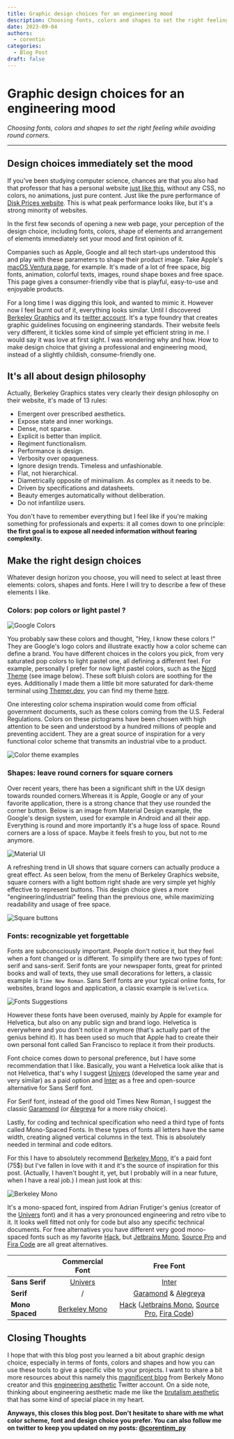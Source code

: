 ```yaml
---
title: Graphic design choices for an engineering mood
description: Choosing fonts, colors and shapes to set the right feeling while avoiding round corners
date: 2023-09-04
authors:
  - corentin
categories:
  - Blog Post
draft: false
---
```


# Graphic design choices for an engineering mood

_Choosing fonts, colors and shapes to set the right feeling while avoiding round corners._

<!-- more -->

---

## Design choices immediately set the mood

If you've been studying computer science, chances are that you also had that professor that has a personal website [just like this](https://www.motherfuckingwebsite.com/), without any CSS, no colors, no animations, just pure content. Just like the pure performance of [Disk Prices website](https://diskprices.com/). This is what peak performance looks like, but it's a strong minority of websites.

In the first few seconds of opening a new web page, your perception of the design choice, including fonts, colors, shape of elements and arrangement of elements immediately set your mood and first opinion of it.

Companies such as Apple, Google and all tech start-ups understood this and play with these parameters to shape their product image. Take Apple's [macOS Ventura page,](https://www.apple.com/fr/macos/ventura/) for example. It's made of a lot of free space, big fonts, animation, colorful texts, images, round shape boxes and free space. This page gives a consumer-friendly vibe that is playful, easy-to-use and enjoyable products.

For a long time I was digging this look, and wanted to mimic it. However now I feel burnt out of it, everything looks similar. Until I discovered [Berkeley Graphics](https://berkeleygraphics.com/) and its [twitter account](https://twitter.com/berkeleygfx). It's a type foundry that creates graphic guidelines focusing on engineering standards. Their website feels very different, it tickles some kind of simple yet efficient string in me. I would say it was love at first sight. I was wondering why and how. How to make design choice that giving a professional and engineering mood, instead of a slightly childish, consume-friendly one.

## It's all about design philosophy

Actually, Berkeley Graphics states very clearly their design philosophy on their website, it's made of 13 rules:

- Emergent over prescribed aesthetics.
- Expose state and inner workings.
- Dense, not sparse.
- Explicit is better than implicit.
- Regiment functionalism.
- Performance is design.
- Verbosity over opaqueness.
- Ignore design trends. Timeless and unfashionable.
- Flat, not hierarchical.
- Diametrically opposite of minimalism. As complex as it needs to be.
- Driven by specifications and datasheets.
- Beauty emerges automatically without deliberation.
- Do not infantilize users.

You don't have to remember everything but I feel like if you're making something for professionals and experts: it all comes down to one principle: **the first goal is to expose all needed information without fearing complexity.**

## Make the right design choices

Whatever design horizon you choose, you will need to select at least three elements: colors, shapes and fonts. Here I will try to describe a few of these elements I like.

### Colors: pop colors or light pastel ?

![Google Colors](assets/google.png)

You probably saw these colors and thought, "Hey, I know these colors !" They are Google's logo colors and illustrate exactly how a color scheme can define a brand. You have different choices in the colors you pick, from very saturated pop colors to light pastel one, all defining a different feel. For example, personally I prefer for now light pastel colors, such as the [Nord Theme](https://www.nordtheme.com/) (see image below). These soft bluish colors are soothing for the eyes. Additionally I made them a little bit more saturated for dark-theme terminal using [Themer.dev](https://themer.dev), you can find my theme [here](<https://themer.dev/?colors.dark.accent0=%23f07178&colors.dark.accent1=%23f78c6c&colors.dark.accent2=%23ffcb6b&colors.dark.accent3=%23c3e88d&colors.dark.accent4=%2389ddff&colors.dark.accent5=%2382aadb&colors.dark.accent6=%23c792ea&colors.dark.accent7=%23da70d6&colors.dark.shade0=%231A1A1A&colors.dark.shade1=%23212121&colors.dark.shade2=%23353535&colors.dark.shade3=%234a4a4a&colors.dark.shade4=%23a29da3&colors.dark.shade5=%23C1BCC2&colors.dark.shade6=%23E0DCE0&colors.dark.shade7=%23FFFCFF&colors.light.accent0=%23F03E4D&colors.light.accent1=%23F37735&colors.light.accent2=%23EEBA21&colors.light.accent3=%2397BD2D&colors.light.accent4=%231FC598&colors.light.accent5=%2353A6E1&colors.light.accent6=%23BF65F0&colors.light.accent7=%23EE4EB8&colors.light.shade0=%23eceff4&colors.light.shade1=%23d7dde8&colors.light.shade2=%23b3bed5&colors.light.shade3=%23707a8c&colors.light.shade4=%234c566a&colors.light.shade5=%23434c5e&colors.light.shade6=%233b4252&colors.light.shade7=%232e3440&activeColorSet=dark&calculate[Inter](https://fonts.google.com/specimen/Inter?preview.text_type=paragraph&query=inter&stylecount=1)mediaryShades.dark=true&calculate[Inter](https://fonts.google.com/specimen/Inter?preview.text_type=paragraph&query=inter&stylecount=1)mediaryShades.light=false>).

One interesting color schema inspiration would come from official government documents, such as these colors coming from the U.S. Federal Regulations. Colors on these pictograms have been chosen with high attention to be seen and understood by a hundred millions of people and preventing accident. They are a great source of inspiration for a very functional color scheme that transmits an industrial vibe to a product.

![Color theme examples](assets/color_scheme.png)

### Shapes: leave round corners for square corners

Over recent years, there has been a significant shift in the UX design towards rounded corners.Whereas it is Apple, Google or any of your favorite application, there is a strong chance that they use rounded the corner button. Below is an image from Material Design example, the Google's design system, used for example in Android and all their app. Everything is round and more importantly it's a huge loss of space. Round corners are a loss of space. Maybe it feels fresh to you, but not to me anymore.

![Material UI](assets/material_ui.png)

A refreshing trend in UI shows that square corners can actually produce a great effect. As seen below, from the menu of Berkeley Graphics website, square corners with a light bottom right shade are very simple yet highly effective to represent buttons. This design choice gives a more "engineering/industrial" feeling than the previous one, while maximizing readability and usage of free space.

![Square buttons](assets/berkeley_menu.png)

### Fonts: recognizable yet forgettable

Fonts are subconsciously important. People don't notice it, but they feel when a font changed or is different. To simplify there are two types of font: serif and sans-serif. Serif fonts are your newspaper fonts, great for printed books and wall of texts, they use small decorations for letters, a classic example is `Time New Roman`. Sans Serif fonts are your typical online fonts, for websites, brand logos and application, a classic example is `Helvetica`.

![Fonts Suggestions](assets/fonts_example.png)

However these fonts have been overused, mainly by Apple for example for Helvetica, but also on any public sign and brand logo. Helvetica is everywhere and you don't notice it anymore (that's actually part of the genius behind it). It has been used so much that Apple had to create their own personal font called San Francisco to replace it from their products.

Font choice comes down to personal preference, but I have some recommendation that I like. Basically, you want a Helvetica look alike that is not Helvetica, that's why I suggest [Univers](https://www.linotype.com/fr/1212814/univers-famille.html) (developed the same year and very similar) as a paid option and [Inter](https://fonts.google.com/specimen/Inter?preview.text_type=paragraph&query=inter&stylecount=1) as a free and open-source alternative for Sans Serif font.

For Serif font, instead of the good old Times New Roman, I suggest the classic [Garamond](https://fonts.google.com/specimen/EB+Garamond?preview.text_type=paragraph&query=garamond&stylecount=1) (or [Alegreya](https://fonts.google.com/specimen/Alegreya?preview.text_type=paragraph&query=aleg&stylecount=1) for a more risky choice).

Lastly, for coding and technical specification who need a third type of fonts called Mono-Spaced Fonts. In these types of fonts all letters have the same width, creating aligned vertical columns in the text. This is absolutely needed in terminal and code editors.

For this I have to absolutely recommend [Berkeley Mono](https://berkeleygraphics.com/typefaces/berkeley-mono/), it's a paid font (75$) but I've fallen in love with it and it's the source of inspiration for this post. (Actually, I haven't bought it, yet, but I probably will in a near future, when I have a real job.) I mean just look at this:

![Berkeley Mono](assets/berkeley_example.png)

It's a mono-spaced font, inspired from Adrian Frutiger's genius (creator of the [Univers](https://www.linotype.com/fr/1212814/univers-famille.html) font) and it has a very pronounced engineering and retro vibe to it. It looks well fitted not only for code but also any specific technical documents. For free alternatives you have different very good mono-spaced fonts such as my favorite [Hack](https://sourcefoundry.org/hack/), but [Jetbrains Mono](https://www.jetbrains.com/fr-fr/lp/mono/), [Source Pro](https://fonts.google.com/specimen/Source+Code+Pro) and [Fira Code](https://fonts.google.com/specimen/Fira+Code?preview.text_type=paragraph) are all great alternatives.

|                 |                            Commercial Font                             |                                                                                                                          Free Font                                                                                                                          |
| --------------- | :--------------------------------------------------------------------: | :---------------------------------------------------------------------------------------------------------------------------------------------------------------------------------------------------------------------------------------------------------: |
| **Sans Serif**  |  [Univers](https://www.linotype.com/fr/1212814/univers-famille.html)   |                                                                            [Inter](https://fonts.google.com/specimen/Inter?preview.text_type=paragraph&query=inter&stylecount=1)                                                                            |
| **Serif**       |                                   /                                    |               [Garamond](https://fonts.google.com/specimen/EB+Garamond?preview.text_type=paragraph&query=garamond&stylecount=1) & [Alegreya](https://fonts.google.com/specimen/Alegreya?preview.text_type=paragraph&query=aleg&stylecount=1)                |
| **Mono Spaced** | [Berkeley Mono](https://berkeleygraphics.com/typefaces/berkeley-mono/) | [Hack](https://sourcefoundry.org/hack/) ([Jetbrains Mono](https://www.jetbrains.com/fr-fr/lp/mono/), [Source Pro](https://fonts.google.com/specimen/Source+Code+Pro), [Fira Code](https://fonts.google.com/specimen/Fira+Code?preview.text_type=paragraph)) |

## Closing Thoughts

I hope that with this blog post you learned a bit about graphic design choice, especially in terms of fonts, colors and shapes and how you can use these tools to give a specific vibe to your projects. I want to share a bit more resources about this namely this [magnificent blog](https://neil.computer/) from Berkely Mono creator and this [engineering aesthetic](https://twitter.com/eng_aesthetics) Twitter account. On a side note, thinking about engineering aesthetic made me like the [brutalism aesthetic](https://www.instagram.com/brutgroup/) that has some kind of special place in my heart.

**Anyways, this closes this blog post. Don't hesitate to share with me what color scheme, font and design choice you prefer. You can also follow me on twitter to keep you updated on my posts: [@corentinm_py](https://twitter.com/corentinm_py)**
